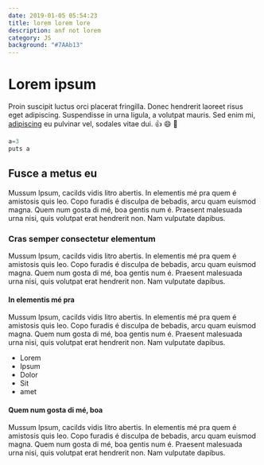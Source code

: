 ```yaml
---
date: 2019-01-05 05:54:23
title: lorem lorem lore
description: anf not lorem
category: JS
background: "#7AAb13"
---
```


# Lorem ipsum

Proin suscipit luctus orci placerat fringilla. Donec hendrerit laoreet risus eget adipiscing. Suspendisse in urna ligula, a volutpat mauris. Sed enim mi, [adipiscing](http://google.com) eu pulvinar vel, sodales vitae dui. :thumbsup: :smile: :sparkler:

```javascript
a=3
puts a
```

## Fusce a metus eu

Mussum Ipsum, cacilds vidis litro abertis. In elementis mé pra quem é amistosis quis leo. Copo furadis é disculpa de bebadis, arcu quam euismod magna. Quem num gosta di mé, boa gentis num é. Praesent malesuada urna nisi, quis volutpat erat hendrerit non. Nam vulputate dapibus.

### Cras semper consectetur elementum

Mussum Ipsum, cacilds vidis litro abertis. In elementis mé pra quem é amistosis quis leo. Copo furadis é disculpa de bebadis, arcu quam euismod magna. Quem num gosta di mé, boa gentis num é. Praesent malesuada urna nisi, quis volutpat erat hendrerit non. Nam vulputate dapibus.

#### In elementis mé pra

Mussum Ipsum, cacilds vidis litro abertis. In elementis mé pra quem é amistosis quis leo. Copo furadis é disculpa de bebadis, arcu quam euismod magna. Quem num gosta di mé, boa gentis num é. Praesent malesuada urna nisi, quis volutpat erat hendrerit non. Nam vulputate dapibus.

- Lorem
- Ipsum
- Dolor
- Sit
- amet

#### Quem num gosta di mé, boa

Mussum Ipsum, cacilds vidis litro abertis. In elementis mé pra quem é amistosis quis leo. Copo furadis é disculpa de bebadis, arcu quam euismod magna. Quem num gosta di mé, boa gentis num é. Praesent malesuada urna nisi, quis volutpat erat hendrerit non. Nam vulputate dapibus.
